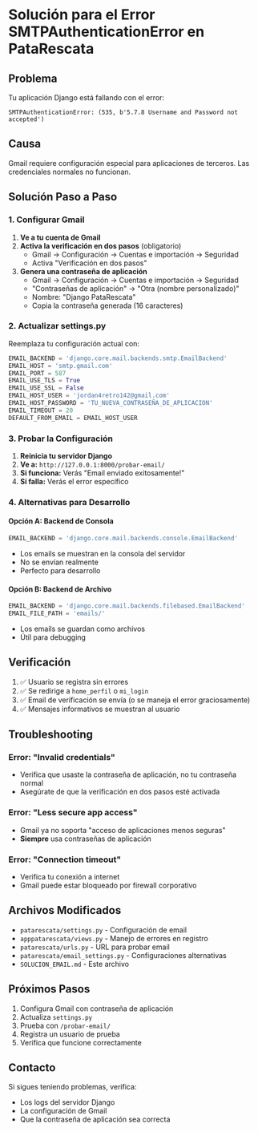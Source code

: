 # Solución para el Error SMTPAuthenticationError en PataRescata

## Problema
Tu aplicación Django está fallando con el error:
```
SMTPAuthenticationError: (535, b'5.7.8 Username and Password not accepted')
```

## Causa
Gmail requiere configuración especial para aplicaciones de terceros. Las credenciales normales no funcionan.

## Solución Paso a Paso

### 1. Configurar Gmail
1. **Ve a tu cuenta de Gmail**
2. **Activa la verificación en dos pasos** (obligatorio)
   - Gmail → Configuración → Cuentas e importación → Seguridad
   - Activa "Verificación en dos pasos"
3. **Genera una contraseña de aplicación**
   - Gmail → Configuración → Cuentas e importación → Seguridad
   - "Contraseñas de aplicación" → "Otra (nombre personalizado)"
   - Nombre: "Django PataRescata"
   - Copia la contraseña generada (16 caracteres)

### 2. Actualizar settings.py
Reemplaza tu configuración actual con:
```python
EMAIL_BACKEND = 'django.core.mail.backends.smtp.EmailBackend'
EMAIL_HOST = 'smtp.gmail.com'
EMAIL_PORT = 587
EMAIL_USE_TLS = True
EMAIL_USE_SSL = False
EMAIL_HOST_USER = 'jordan4retro142@gmail.com'
EMAIL_HOST_PASSWORD = 'TU_NUEVA_CONTRASEÑA_DE_APLICACION'
EMAIL_TIMEOUT = 20
DEFAULT_FROM_EMAIL = EMAIL_HOST_USER
```

### 3. Probar la Configuración
1. **Reinicia tu servidor Django**
2. **Ve a:** `http://127.0.0.1:8000/probar-email/`
3. **Si funciona:** Verás "Email enviado exitosamente!"
4. **Si falla:** Verás el error específico

### 4. Alternativas para Desarrollo

#### Opción A: Backend de Consola
```python
EMAIL_BACKEND = 'django.core.mail.backends.console.EmailBackend'
```
- Los emails se muestran en la consola del servidor
- No se envían realmente
- Perfecto para desarrollo

#### Opción B: Backend de Archivo
```python
EMAIL_BACKEND = 'django.core.mail.backends.filebased.EmailBackend'
EMAIL_FILE_PATH = 'emails/'
```
- Los emails se guardan como archivos
- Útil para debugging

## Verificación
1. ✅ Usuario se registra sin errores
2. ✅ Se redirige a `home_perfil` o `mi_login`
3. ✅ Email de verificación se envía (o se maneja el error graciosamente)
4. ✅ Mensajes informativos se muestran al usuario

## Troubleshooting

### Error: "Invalid credentials"
- Verifica que usaste la contraseña de aplicación, no tu contraseña normal
- Asegúrate de que la verificación en dos pasos esté activada

### Error: "Less secure app access"
- Gmail ya no soporta "acceso de aplicaciones menos seguras"
- **Siempre** usa contraseñas de aplicación

### Error: "Connection timeout"
- Verifica tu conexión a internet
- Gmail puede estar bloqueado por firewall corporativo

## Archivos Modificados
- `patarescata/settings.py` - Configuración de email
- `apppatarescata/views.py` - Manejo de errores en registro
- `patarescata/urls.py` - URL para probar email
- `patarescata/email_settings.py` - Configuraciones alternativas
- `SOLUCION_EMAIL.md` - Este archivo

## Próximos Pasos
1. Configura Gmail con contraseña de aplicación
2. Actualiza `settings.py`
3. Prueba con `/probar-email/`
4. Registra un usuario de prueba
5. Verifica que funcione correctamente

## Contacto
Si sigues teniendo problemas, verifica:
- Los logs del servidor Django
- La configuración de Gmail
- Que la contraseña de aplicación sea correcta



